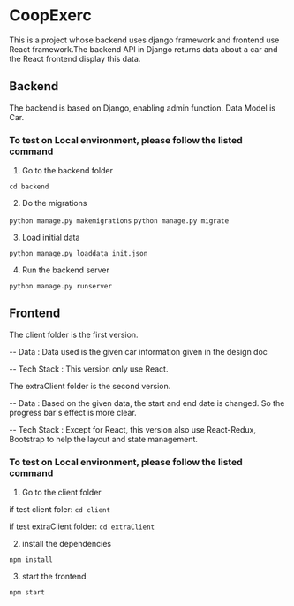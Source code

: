 # CoopExerc

This is a project whose backend uses django framework and frontend use React framework.The backend API in Django returns data about a car and the React frontend display this data. 


## Backend

The backend is based on Django, enabling admin function. Data Model is Car.

### To test on Local environment, please follow the listed command

1. Go to the backend folder

  `cd backend`

2. Do the migrations

  `python manage.py makemigrations`
`python manage.py migrate`

3. Load initial data

  `python manage.py loaddata init.json`

4. Run the backend server

  `python manage.py runserver`



## Frontend



The client folder is the first version.

-- Data : Data used is the given car information given in the design doc

-- Tech Stack : This version only use React. 


The extraClient folder is the second version.

-- Data : Based on the given data, the start and end date is changed. So the progress bar's effect is more clear.

-- Tech Stack : Except for React, this version also use React-Redux, Bootstrap to help the layout and state management. 

### To test on Local environment, please follow the listed command

1. Go to the client folder

  if test client foler: `cd client`

  if test extraClient folder: `cd extraClient`


2. install the dependencies 

  `npm install`


3. start the frontend

  `npm start`
